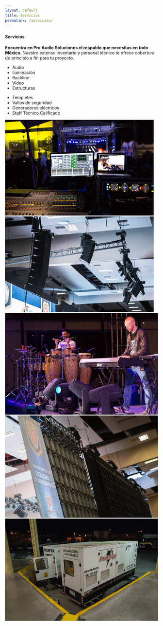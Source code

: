 ```yaml
---
layout: default
title: Servicios
permalink: /servicios/
---
```



<div class="servicios py-5">
  <div class="container">
    <div class="row">
      <div class="col-sm-8 px-5">
        <h4 class="sect-title">Servicios</h4>
        <p class="lead">
          <strong>Encuentra en Pro Audio Soluciones el respaldo que necesitas en todo México. </strong>Nuestro extenso inventario y personal técnico te ofrece cobertura de principio a fin para tu proyecto.
        </p>
        <div class="row">
          <div class="col-sm-6">
            <ul class="ul-large">
              <li>Audio</li>
              <li>Iluminación</li>
              <li>Backline </li>
              <li>Video</li>
              <li>Estructuras</li>
            </ul>
          </div>
          <div class="col-sm-6">
            <ul class="ul-large">
              <li>Templetes</li>
              <li>Vallas de seguridad</li>
              <li>Generadores eléctricos</li>
              <li>Staff Técnico Calificado</li>
            </ul>
          </div>
        </div>
      </div>
    </div>
  </div>
</div>
<div class="">
  <div class="row no-gutters bg-dark">
    <div class="col-sm-4">
      <img class="img-fluid" src="/assets/images/servicios/servicios-1.png">
      <img class="img-fluid" src="/assets/images/servicios/servicios-2.png">
    </div>
    <div class="col-sm-8">
      <img class="img-fluid" src="/assets/images/servicios/servicios-3.png">
    </div>
    <div class="col-sm-6">
      <img class="img-fluid" src="/assets/images/servicios/servicios-4.png">
    </div>
    <div class="col-sm-6">
      <img class="img-fluid" src="/assets/images/servicios/servicios-5.png">
    </div>
  </div>
</div>
